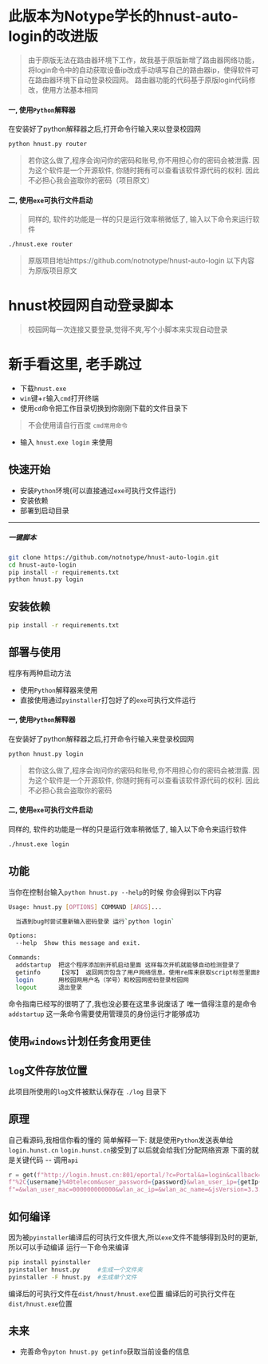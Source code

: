 # 此版本为Notype学长的hnust-auto-login的改进版
>由于原版无法在路由器环境下工作，故我基于原版新增了路由器网络功能，将login命令中的自动获取设备ip改成手动填写自己的路由器ip，使得软件可在路由器环境下自动登录校园网。
>路由器功能的代码基于原版login代码修改，使用方法基本相同
#### 一, 使用`Python`解释器
在安装好了python解释器之后,打开命令行输入来以登录校园网
```bash
python hnust.py router
```
>若你这么做了,程序会询问你的密码和账号,你不用担心你的密码会被泄露. 
>因为这个软件是一个开源软件, 你随时拥有可以查看该软件源代码的权利. 
>因此不必担心我会盗取你的密码（项目原文）
#### 二, 使用`exe`可执行文件启动
>同样的, 软件的功能是一样的只是运行效率稍微低了, 输入以下命令来运行软件
```bash
./hnust.exe router
```

>原版项目地址https://github.com/notnotype/hnust-auto-login
>以下内容为原版项目原文

# hnust校园网自动登录脚本
> 校园网每一次连接又要登录,觉得不爽,写个小脚本来实现自动登录

# 新手看这里, 老手跳过
- 下载`hnust.exe`
- `win`键+`r`输入`cmd`打开终端
- 使用`cd`命令把工作目录切换到你刚刚下载的文件目录下
> 不会使用请自行百度 `cmd常用命令`
- 输入 `hnust.exe login` 来使用


## 快速开始
- 安装`Python`环境(可以直接通过`exe`可执行文件运行)
- 安装依赖
- 部署到启动目录   
------
##### 一键脚本
```bash
git clone https://github.com/notnotype/hnust-auto-login.git
cd hnust-auto-login
pip install -r requirements.txt
python hnust.py login
```

## 安装依赖
```bash
pip install -r requirements.txt
```
## 部署与使用
程序有两种启动方法
* 使用```Python```解释器来使用
* 直接使用通过```pyinstaller```打包好了的```exe```可执行文件运行

#### 一, 使用`Python`解释器
在安装好了python解释器之后,打开命令行输入来登录校园网

```bash
python hnust.py login
```
> 若你这么做了,程序会询问你的密码和账号,你不用担心你的密码会被泄露.
> 因为这个软件是一个开源软件, 你随时拥有可以查看该软件源代码的权利.
> 因此不必担心我会盗取你的密码

#### 二, 使用`exe`可执行文件启动
同样的, 软件的功能是一样的只是运行效率稍微低了,
输入以下命令来运行软件

```bash
./hnust.exe login
```

## 功能
当你在控制台输入```python hnust.py --help```的时候
你会得到以下内容

```bash
Usage: hnust.py [OPTIONS] COMMAND [ARGS]...

  当遇到bug时尝试重新输入密码登录 运行`python login`

Options:
  --help  Show this message and exit.

Commands:
  addstartup  把这个程序添加到开机启动里面 这样每次开机就能够自动检测登录了
  getinfo     【没写】 返回网页包含了用户网络信息，使用re库来获取script标签里面的变量
  login       用校园网用户名（学号）和校园网密码登录校园网
  logout      退出登录
```
命令指南已经写的很明了了,我也没必要在这里多说废话了
唯一值得注意的是命令```addstartup```
这一条命令需要使用管理员的身份运行才能够成功

## 使用`windows`计划任务食用更佳

## `log`文件存放位置
此项目所使用的`log`文件被默认保存在 `./log` 目录下

## 原理
自己看源码,我相信你看的懂的
简单解释一下:
就是使用`Python`发送表单给`login.hunst.cn`
`login.hunst.cn`接受到了以后就会给我们分配网络资源
下面的就是关键代码 -- 调用`api`

```python
r = get(f"http://login.hnust.cn:801/eportal/?c=Portal&a=login&callback=dr1004&login_method=1&user_account=%2C0" +
f"%2C{username}%40telecom&user_password={password}&wlan_user_ip={getIp()}&wlan_user_ipv6" +
f"=&wlan_user_mac=000000000000&wlan_ac_ip=&wlan_ac_name=&jsVersion=3.3.3&v={random.randint(1000, 9999)}",timeout=5)
```
## 如何编译
因为被`pyinstaller`编译后的可执行文件很大,所以`exe`文件不能够得到及时的更新,所以可以手动编译
运行一下命令来编译
```bash
pip install pyinstaller
pyinstaller hnust.py     #生成一个文件夹
pyinstaller -F hnust.py  #生成单个文件 
```
编译后的可执行文件在`dist/hnust/hnust.exe`位置
编译后的可执行文件在`dist/hnust.exe`位置

## 未来
* 完善命令`pyton hnust.py getinfo`获取当前设备的信息
